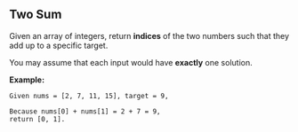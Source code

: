 ## Two Sum

Given an array of integers, return **indices** of the two numbers such that they add up to a specific target.

You may assume that each input would have **exactly** one solution.

**Example:**

```
Given nums = [2, 7, 11, 15], target = 9,

Because nums[0] + nums[1] = 2 + 7 = 9,
return [0, 1].
```



